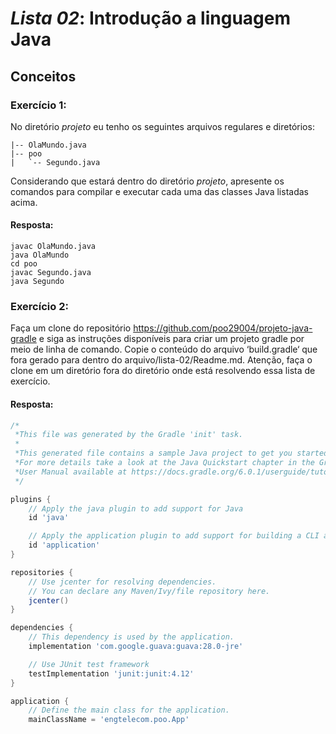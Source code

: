 # *Lista 02*: Introdução a linguagem Java

## Conceitos

### Exercício 1:
No diretório *projeto* eu tenho os seguintes arquivos regulares e diretórios:

```shell
|-- OlaMundo.java
|-- poo
|   `-- Segundo.java
```

Considerando que estará dentro do diretório *projeto*, apresente os comandos para compilar e executar cada uma das classes Java listadas acima.

#### Resposta:
```shell
javac OlaMundo.java
java OlaMundo
cd poo
javac Segundo.java
java Segundo
```

### Exercício 2:
Faça um clone do repositório https://github.com/poo29004/projeto-java-gradle e siga as instruções disponíveis para criar um projeto gradle por meio de linha de comando. Copie o conteúdo do arquivo ‘build.gradle‘ que fora gerado para dentro do arquivo/lista-02/Readme.md. Atenção, faça o clone em um diretório fora do diretório onde está resolvendo essa lista de exercício.

#### Resposta:
```groovy 
/*
 *This file was generated by the Gradle 'init' task.
 *
 *This generated file contains a sample Java project to get you started.
 *For more details take a look at the Java Quickstart chapter in the Gradle
 *User Manual available at https://docs.gradle.org/6.0.1/userguide/tutorial_java_projects.html
 */

plugins {
    // Apply the java plugin to add support for Java
    id 'java'

    // Apply the application plugin to add support for building a CLI application.
    id 'application'
}

repositories {
    // Use jcenter for resolving dependencies.
    // You can declare any Maven/Ivy/file repository here.
    jcenter()
}

dependencies {
    // This dependency is used by the application.
    implementation 'com.google.guava:guava:28.0-jre'

    // Use JUnit test framework
    testImplementation 'junit:junit:4.12'
}

application {
    // Define the main class for the application.
    mainClassName = 'engtelecom.poo.App'
```
